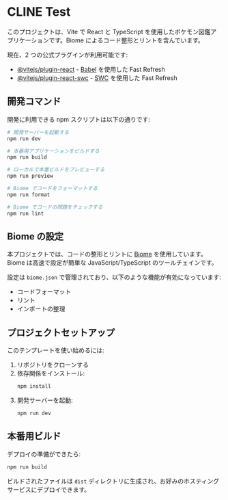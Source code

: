 # CLINE Test

このプロジェクトは、Vite で React と TypeScript を使用したポケモン図鑑アプリケーションです。Biome によるコード整形とリントを含んでいます。

現在、2 つの公式プラグインが利用可能です:

- [@vitejs/plugin-react](https://github.com/vitejs/vite-plugin-react/blob/main/packages/plugin-react/README.md) - [Babel](https://babeljs.io/) を使用した Fast Refresh
- [@vitejs/plugin-react-swc](https://github.com/vitejs/vite-plugin-react-swc) - [SWC](https://swc.rs/) を使用した Fast Refresh

## 開発コマンド

開発に利用できる npm スクリプトは以下の通りです:

```bash
# 開発サーバーを起動する
npm run dev

# 本番用アプリケーションをビルドする
npm run build

# ローカルで本番ビルドをプレビューする
npm run preview

# Biome でコードをフォーマットする
npm run format

# Biome でコードの問題をチェックする
npm run lint
```

## Biome の設定

本プロジェクトでは、コードの整形とリントに [Biome](https://biomejs.dev/) を使用しています。Biome は高速で設定が簡単な JavaScript/TypeScript のツールチェインです。

設定は `biome.json` で管理されており、以下のような機能が有効になっています:

- コードフォーマット
- リント
- インポートの整理

## プロジェクトセットアップ

このテンプレートを使い始めるには:

1. リポジトリをクローンする
2. 依存関係をインストール:
   ```bash
   npm install
   ```
3. 開発サーバーを起動:
   ```bash
   npm run dev
   ```

## 本番用ビルド

デプロイの準備ができたら:

```bash
npm run build
```

ビルドされたファイルは `dist` ディレクトリに生成され、お好みのホスティングサービスにデプロイできます。
